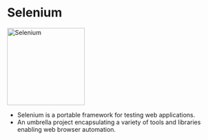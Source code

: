 # Selenium
<a href="https://selenium.dev">
<img src="https://selenium.dev/images/selenium_logo_square_green.png" width="180" alt="Selenium"/></a>
<br>

+ Selenium is a portable framework for testing web applications.
+ An umbrella project encapsulating a variety of tools and libraries enabling web browser automation.
